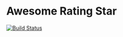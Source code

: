 # Awesome Rating Star  
[![Build Status](https://travis-ci.org/oandreazza/awesome-star-rating.svg?branch=master)](https://travis-ci.org/oandreazza/awesome-star-rating)